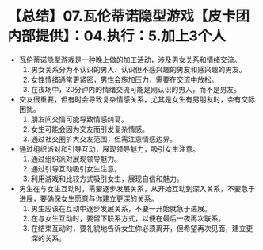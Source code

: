# 【总结】07.瓦伦蒂诺隐型游戏【皮卡团内部提供】：04.执行：5.加上3个人

-   瓦伦蒂诺隐型游戏是一种晚上做的加工活动，涉及男女关系和情绪交流。
    1.  男女关系分为不认识的男人、认识但不感兴趣的男友和感兴趣的男友。
    2.  女性情绪通常更紧密，男性会施加压力，需要在交流中放松。
    3.  在夜场中，20分钟内的情绪交流可能是刚认识的男人，而不是男友。
-   交友很重要，但有时会导致复杂情感关系，尤其是女生有男朋友时，会有交际困扰。
    1.  朋友间交情可能导致情感纠葛。
    2.  女生可能会因为交友而引发复杂情感。
    3.  通过社交圈扩大交友范围，但需注意情感边界。
-   通过组织派对和引导互动，展现领导魅力，吸引女生注意。
    1.  通过组织派对展现领导魅力。
    2.  通过引导互动吸引女生注意。
    3.  利用游戏和比较方式吸引女生，展现自信和魅力。
-   男生在与女生互动时，需要逐步发展关系，从开始互动到深入关系，不要急于进展，要确保女生愿意与你建立更深的关系。
    1.  男生应该在互动中逐步发展关系，不要一开始就急于进展。
    2.  在与女生互动时，要留下联系方式，以便在最后一夜再次联系。
    3.  在结束互动时，要礼貌地告诉女生你必须离开，但希望再次见面，建立更深的关系。